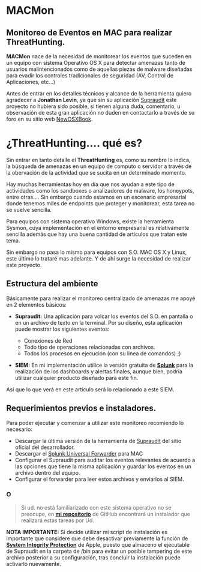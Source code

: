 # MACMon

## Monitoreo de Eventos en MAC para realizar ThreatHunting. 

**MACMon** nace de la necesidad de monitorear los eventos que suceden en un equipo con sistema Operativo OS X para detectar amenazas tanto de usuarios malintencionados como de aquellas piezas de malware diseñadas para evadir los controles tradicionales de seguridad (AV, Control de Aplicaciones, etc...) 

Antes de entrar en los detalles técnicos y alcance de la herramienta quiero agradecer a **Jonathan Levin**, ya que sin su aplicación [Supraudit](http://newosxbook.com/tools/supraudit.html) este proyecto no hubiera sido posible, si tienen alguna duda, comentario, u observación de esta gran aplicación no duden en contactarlo a través de su foro en su sitio web [NewOSXBook](http://newosxbook.com/forum/index.php).

 # ¿ThreatHunting.... qué es?
 Sin entrar en tanto detalle el **ThreatHunting** es, como su nombre lo indica, la búsqueda de amenazas en un equipo de computo o servidor a través de la obervación de la actividad que se sucita en un determinado momento.  

Hay muchas herramientas hoy en día que nos ayudan a este tipo de actividades como los sandboxes o analizadores de malware, los honeypots, entre otras.... Sin embargo cuando estamos en un escenario empresarial donde tenemos miles de endpoints que proteger y monitorear, esta tarea no se vuelve sencilla.

Para equipos con sistema operativo Windows, existe la herramienta Sysmon, cuya implementación en el entorno empresarial es relativamente sencilla además que hay una buena cantidad de artículos que tratan este tema. 

Sin embargo no pasa lo mismo para equipos con S.O. MAC OS X y Linux, este último lo trataré mas adelante. Y de ahí surge la necesidad de realizar este proyecto. 

## Estructura del ambiente
Básicamente para realizar el monitoreo centralizado de amenazas me apoyé en 2 elementos básicos: 

 * **Supraudit:** 
Una aplicación para volcar los eventos del S.O. en pantalla o en un archivo de texto en la terminal.  Por su diseño, esta aplicación puede mostrar los siguientes eventos: 

	

	 - Conexiones de Red
	 - Todo tipo de operaciones relacionadas con    archivos.   
	 - Todos los procesos en ejecución (con su linea de comandos) ;)
	
* **SIEM:** 
En mi implementación utilice la versión gratuita de [**Splunk**](https://www.splunk.com/en_us/download/splunk-light.html) para la realización de los dashboards y alertas finales, aunque bien, podría utilizar cualquier producto diseñado para este fin. 

Así que lo que verá en este artículo será lo relacionado a este SIEM.

## Requerimientos previos e instaladores.
Para poder ejecutar y comenzar a utilizar este monitoreo recomiendo lo necesario: 

* Descargar la última versión de la herramienta de [Supraudit](http://newosxbook.com/tools/supraudit.html) del sitio oficial del desarrollador. 
* Descargar el [Splunk Universal Forwarder](https://www.splunk.com/es_es/download/universal-forwarder.html) para MAC
* Configurar el Supraudit para auditar los eventos relevantes de acuerdo a las opciones que tiene la misma aplicación y guardar los eventos en un archivo dentro del equipo. 
* Configurar el forwarder para leer estos archivos y enviarlos al SIEM. 

### O

>Si ud. no está familiarizado con este sistema operativo no se preocupe, en [**mi repositorio**](https://github.com/AlfredoAbarca/OSXMon) de GitHub encontrará un instalador que realizará estas tareas por Ud. 

**NOTA IMPORTANTE:** Si decide utilizar mi script de instalación es importante que considere que debe desactivar previamente la función de [**System Integrity Protection**](https://www.macworld.co.uk/how-to/mac/how-turn-off-mac-os-x-system-integrity-protection-rootless-3638975/) de Apple, puesto que almaceno el ejecutable de Supraudit en la carpeta de /bin para evitar un posible tampering de este archivo posterior a su configuración, tras concluir la instalación puede activarlo nuevamente. 


